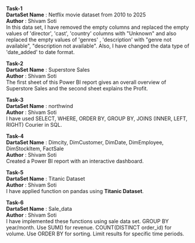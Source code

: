 <b>Task-1</b> <br>
<b>DartaSet Name</b> : Netflix movie dataset from 2010 to 2025 <br> <b>Author</b> : Shivam Soti <br>
In this data set, I have removed the empty columns and replaced the empty values ​​of 'director', 'cast', 'country' columns with "Unknown" and also replaced the empty values ​​of 'genres' , 'description' with "genre not available", "description not available". Also, I have changed the data type of 'date_added' to date format. <br>

<b>Task-2</b> <br>
<b>DartaSet Name</b> : Superstore Sales <br> <b>Author</b> : Shivam Soti <br>
The first sheet of this Power BI report gives an overall overview of Superstore Sales and the second sheet explains the Profit.

<b>Task-3</b> <br>
<b>DartaSet Name</b> : northwind <br> <b>Author</b> : Shivam Soti <br>
I have used SELECT, WHERE, ORDER BY, GROUP BY, JOINS (INNER, LEFT, RIGHT) Courier in SQL.

<b>Task-4</b> <br>
<b>DartaSet Name</b> : Dimcity, DimCustomer, DimDate, DimEmployee, DimStockItem, FactSale <br> <b>Author</b> : Shivam Soti <br>
Created a Power BI report with an interactive dashboard.

<b>Task-5</b> <br>
<b>DartaSet Name</b> : Titanic Dataset <br> <b>Author</b> : Shivam Soti <br>
I have applied function on pandas using <B>Titanic Dataset</b>.

<b>Task-6</b> <br>
<b>DartaSet Name</b> : Sale_data <br> <b>Author</b> : Shivam Soti <br>
I have implemented these functions using sale data set.
GROUP BY year/month.
Use SUM() for revenue.
COUNT(DISTINCT order_id) for volume.
Use ORDER BY for sorting.
Limit results for specific time periods.

